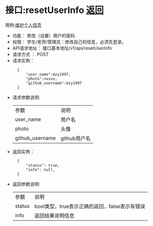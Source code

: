 # 接口:resetUserInfo [返回][1]

用例:[维护个人信息][2]

<ul>
<li>功能： 修改（设置）用户的密码</li>
<li>权限： 学生/老师/管理员：修改自己的信息，必须先登录。</li>
<li>API请求地址： 接口基本地址/v1/api/resetUserInfo</li>
<li>请求方式 ： POST</li>
<li>请求实例：</li>


```
  {
      "user_name":mzy1997,
      "photo":xxxxx,
      "github_username":mzy1997
  }
```

<li>请求参数说明:</li>
    <table>
        <tr>
            <td>参数</td>   
            <td>说明</td>
        </tr>
        <tr>
            <td>user_name</td>
            <td>用户名</td>
        </tr>
        <tr>
            <td>photo</td>
            <td>头像</td>
        </tr>
        <tr>
            <td>github_username</td>
            <td>github用户名</td>
        </tr>
    </table>

<li>返回实例：</li>

```
  { 
      "status": true,
      "info": null,    
  }
```

<li>返回参数说明:</li>
    <table>
        <tr>
            <td>参数</td>   
            <td>说明</td>
        </tr>
        <tr>
            <td>status</td>
            <td>bool类型，true表示正确的返回，false表示有错误</td>
        </tr>
        <tr>
            <td>info</td>
            <td>返回结果说明信息</td>
        </tr>
    </table>
</ul>

[1]: https://github.com/mzy1997/is_analysis/blob/master/test6/README.md    "返回" 
[2]: https://github.com/mzy1997/is_analysis/blob/master/test6/用例/维护个人信息.md    "维护个人信息" 